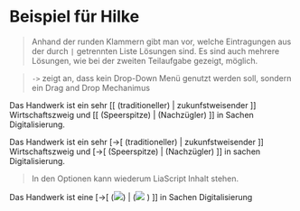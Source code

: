 <!--
author:   Sebastian Zug

language: de

email:    sebastian.zug@informatik.tu-freiberg.de

version: 0.0.1

narrator: German Female

edit: true

date: 2025-07-30

logo: https://raw.githubusercontent.com/Ifi-DiAgnostiK-Project/LiaScript-Courses/refs/heads/main/img/Logo_234px.png

comment:  Lückentext Auswahl mit Drag and Drop
title: Lückentext Drag and Drop

tags:
    - wissensspeicher
-->

# Beispiel für Hilke

> Anhand der runden Klammern gibt man vor, welche Eintragungen aus der durch `|` getrennten Liste Lösungen sind. Es sind auch mehrere Lösungen, wie bei der zweiten Teilaufgabe gezeigt, möglich.

> `->` zeigt an, dass kein Drop-Down Menü genutzt werden soll, sondern ein Drag and Drop Mechanimus

Das Handwerk ist ein sehr [[ (traditioneller) | zukunfstweisender ]] Wirtschaftszweig und [[ (Speerspitze) | (Nachzügler) ]] in Sachen Digitalisierung.


Das Handwerk ist ein sehr [->[  (traditioneller) | zukunfstweisender ]] Wirtschaftszweig und [->[ (Speerspitze) | (Nachzügler) ]] in sachen Digitalisierung.

> In den Optionen kann wiederum LiaScript Inhalt stehen.

Das Handwerk ist eine [->[ (![](https://github.com/TUBAF-IfI-LiaScript/VL_Softwareentwicklung/blob/master/img/00_Einleitung/Atlas_Agena_with_Mariner_1.jpg?raw=true)<!--style="height: 100px;"-->) | (![](https://cdn.pixabay.com/photo/2022/08/01/17/37/horse-7358652_1280.jpg) <!--style="height: 100px;"-->) ]] in Sachen Digitalisierung 

